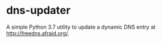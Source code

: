 # dns-updater

A simple Python 3.7 utility to update a dynamic DNS entry at http://freedns.afraid.org/. 
